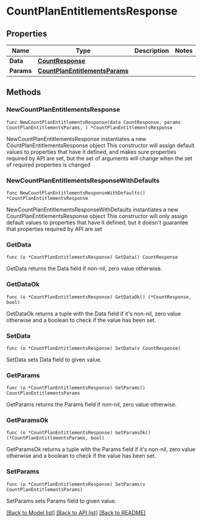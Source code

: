 # CountPlanEntitlementsResponse

## Properties

Name | Type | Description | Notes
------------ | ------------- | ------------- | -------------
**Data** | [**CountResponse**](CountResponse.md) |  | 
**Params** | [**CountPlanEntitlementsParams**](CountPlanEntitlementsParams.md) |  | 

## Methods

### NewCountPlanEntitlementsResponse

`func NewCountPlanEntitlementsResponse(data CountResponse, params CountPlanEntitlementsParams, ) *CountPlanEntitlementsResponse`

NewCountPlanEntitlementsResponse instantiates a new CountPlanEntitlementsResponse object
This constructor will assign default values to properties that have it defined,
and makes sure properties required by API are set, but the set of arguments
will change when the set of required properties is changed

### NewCountPlanEntitlementsResponseWithDefaults

`func NewCountPlanEntitlementsResponseWithDefaults() *CountPlanEntitlementsResponse`

NewCountPlanEntitlementsResponseWithDefaults instantiates a new CountPlanEntitlementsResponse object
This constructor will only assign default values to properties that have it defined,
but it doesn't guarantee that properties required by API are set

### GetData

`func (o *CountPlanEntitlementsResponse) GetData() CountResponse`

GetData returns the Data field if non-nil, zero value otherwise.

### GetDataOk

`func (o *CountPlanEntitlementsResponse) GetDataOk() (*CountResponse, bool)`

GetDataOk returns a tuple with the Data field if it's non-nil, zero value otherwise
and a boolean to check if the value has been set.

### SetData

`func (o *CountPlanEntitlementsResponse) SetData(v CountResponse)`

SetData sets Data field to given value.


### GetParams

`func (o *CountPlanEntitlementsResponse) GetParams() CountPlanEntitlementsParams`

GetParams returns the Params field if non-nil, zero value otherwise.

### GetParamsOk

`func (o *CountPlanEntitlementsResponse) GetParamsOk() (*CountPlanEntitlementsParams, bool)`

GetParamsOk returns a tuple with the Params field if it's non-nil, zero value otherwise
and a boolean to check if the value has been set.

### SetParams

`func (o *CountPlanEntitlementsResponse) SetParams(v CountPlanEntitlementsParams)`

SetParams sets Params field to given value.



[[Back to Model list]](../README.md#documentation-for-models) [[Back to API list]](../README.md#documentation-for-api-endpoints) [[Back to README]](../README.md)


